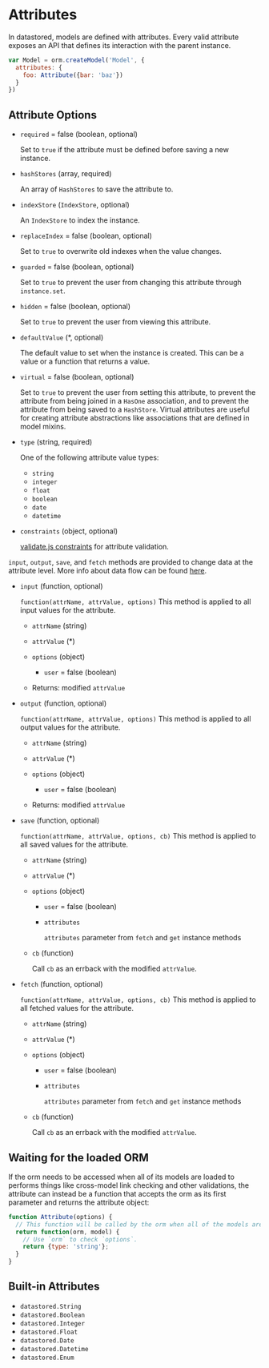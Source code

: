Attributes
==========

In datastored, models are defined with attributes. Every valid attribute exposes an API that defines its interaction with the parent instance.

```js
var Model = orm.createModel('Model', {
  attributes: {
    foo: Attribute({bar: 'baz'})
  }
})
```

## Attribute Options

- `required` = false (boolean, optional)

  Set to `true` if the attribute must be defined before saving a new instance.

- `hashStores` (array, required)

  An array of `HashStores` to save the attribute to.

- `indexStore` (`IndexStore`, optional)

  An `IndexStore` to index the instance.

- `replaceIndex` = false (boolean, optional)

  Set to `true` to overwrite old indexes when the value changes.

- `guarded` = false (boolean, optional)

  Set to `true` to prevent the user from changing this attribute through `instance.set`.

- `hidden` = false (boolean, optional)

  Set to `true` to prevent the user from viewing this attribute.

- `defaultValue` (*, optional)

  The default value to set when the instance is created. This can be a value or a function that returns a value.

- `virtual` = false (boolean, optional)

  Set to `true` to prevent the user from setting this attribute, to prevent the attribute from being joined in a `HasOne` association, and to prevent the attribute from being saved to a `HashStore`. Virtual attributes are useful for creating attribute abstractions like associations that are defined in model mixins.

- `type` (string, required)

  One of the following attribute value types:

  - `string`
  - `integer`
  - `float`
  - `boolean`
  - `date`
  - `datetime`

- `constraints` (object, optional)

  [validate.js constraints](http://validatejs.org/#constraints) for attribute validation.

`input`, `output`, `save`, and `fetch` methods are provided to change data at the attribute level. More info about data flow can be found [here](data_flow.md).

- `input` (function, optional)

  `function(attrName, attrValue, options)`
  This method is applied to all input values for the attribute.

  - `attrName` (string)
  - `attrValue` (*)
  - `options` (object)
    - `user` = false (boolean)

  - Returns: modified `attrValue`

- `output` (function, optional)

  `function(attrName, attrValue, options)`
  This method is applied to all output values for the attribute.

  - `attrName` (string)
  - `attrValue` (*)
  - `options` (object)
    - `user` = false (boolean)

  - Returns: modified `attrValue`

- `save` (function, optional)

  `function(attrName, attrValue, options, cb)`
  This method is applied to all saved values for the attribute.

  - `attrName` (string)
  - `attrValue` (*)
  - `options` (object)
    - `user` = false (boolean)
    - `attributes`

      `attributes` parameter from `fetch` and `get` instance methods

  - `cb` (function)

    Call `cb` as an errback with the modified `attrValue`.

- `fetch` (function, optional)

  `function(attrName, attrValue, options, cb)`
  This method is applied to all fetched values for the attribute.

  - `attrName` (string)
  - `attrValue` (*)
  - `options` (object)
    - `user` = false (boolean)
    - `attributes`

      `attributes` parameter from `fetch` and `get` instance methods

  - `cb` (function)

    Call `cb` as an errback with the modified `attrValue`.

## Waiting for the loaded ORM

If the orm needs to be accessed when all of its models are loaded to performs things like cross-model link checking and other validations, the attribute can instead be a function that accepts the orm as its first parameter and returns the attribute object:

```js
function Attribute(options) {
  // This function will be called by the orm when all of the models are loaded.
  return function(orm, model) {
    // Use `orm` to check `options`.
    return {type: 'string'};
  }
}
```

## Built-in Attributes

- `datastored.String`
- `datastored.Boolean`
- `datastored.Integer`
- `datastored.Float`
- `datastored.Date`
- `datastored.Datetime`
- `datastored.Enum`
